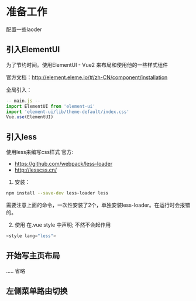 # 准备工作
配置一些laoder

## 引入ElementUI

为了节约时间。使用ElementUI - Vue2 来布局和使用他的一些样式组件

官方文档：http://element.eleme.io/#/zh-CN/component/installation

全局引入：
```javascript
-- main.js --
import ElementUI from 'element-ui'
import 'element-ui/lib/theme-default/index.css'
Vue.use(ElementUI)
``` 
## 引入less
使用less来编写css样式
官方:
* https://github.com/webpack/less-loader
* http://lesscss.cn/


1. 安装：
```bash
npm install --save-dev less-loader less
```
需要注意上面的命令，一次性安装了2个，单独安装less-loader。在运行时会报错的。

2. 使用
在.vue style 中声明; 不然不会起作用
```javascript
<style lang="less">
```

## 开始写主页布局
..... 省略

## 左侧菜单路由切换

